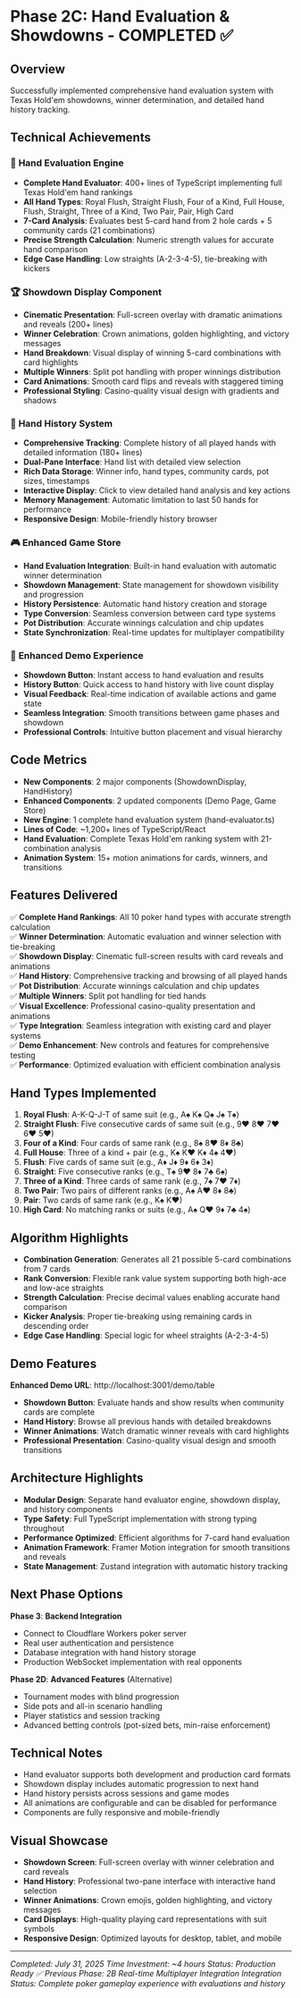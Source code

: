 # Phase 2C: Hand Evaluation & Showdowns - COMPLETED ✅

## Overview
Successfully implemented comprehensive hand evaluation system with Texas Hold'em showdowns, winner determination, and detailed hand history tracking.

## Technical Achievements

### 🎲 **Hand Evaluation Engine**
- **Complete Hand Evaluator**: 400+ lines of TypeScript implementing full Texas Hold'em hand rankings
- **All Hand Types**: Royal Flush, Straight Flush, Four of a Kind, Full House, Flush, Straight, Three of a Kind, Two Pair, Pair, High Card
- **7-Card Analysis**: Evaluates best 5-card hand from 2 hole cards + 5 community cards (21 combinations)
- **Precise Strength Calculation**: Numeric strength values for accurate hand comparison
- **Edge Case Handling**: Low straights (A-2-3-4-5), tie-breaking with kickers

### 🏆 **Showdown Display Component**
- **Cinematic Presentation**: Full-screen overlay with dramatic animations and reveals (200+ lines)
- **Winner Celebration**: Crown animations, golden highlighting, and victory messages
- **Hand Breakdown**: Visual display of winning 5-card combinations with card highlights
- **Multiple Winners**: Split pot handling with proper winnings distribution
- **Card Animations**: Smooth card flips and reveals with staggered timing
- **Professional Styling**: Casino-quality visual design with gradients and shadows

### 📜 **Hand History System**
- **Comprehensive Tracking**: Complete history of all played hands with detailed information (180+ lines)
- **Dual-Pane Interface**: Hand list with detailed view selection
- **Rich Data Storage**: Winner info, hand types, community cards, pot sizes, timestamps
- **Interactive Display**: Click to view detailed hand analysis and key actions
- **Memory Management**: Automatic limitation to last 50 hands for performance
- **Responsive Design**: Mobile-friendly history browser

### 🎮 **Enhanced Game Store**
- **Hand Evaluation Integration**: Built-in hand evaluation with automatic winner determination
- **Showdown Management**: State management for showdown visibility and progression
- **History Persistence**: Automatic hand history creation and storage
- **Type Conversion**: Seamless conversion between card type systems
- **Pot Distribution**: Accurate winnings calculation and chip updates
- **State Synchronization**: Real-time updates for multiplayer compatibility

### 🎨 **Enhanced Demo Experience**
- **Showdown Button**: Instant access to hand evaluation and results
- **History Button**: Quick access to hand history with live count display
- **Visual Feedback**: Real-time indication of available actions and game state
- **Seamless Integration**: Smooth transitions between game phases and showdown
- **Professional Controls**: Intuitive button placement and visual hierarchy

## Code Metrics
- **New Components**: 2 major components (ShowdownDisplay, HandHistory)
- **Enhanced Components**: 2 updated components (Demo Page, Game Store)
- **New Engine**: 1 complete hand evaluation system (hand-evaluator.ts)
- **Lines of Code**: ~1,200+ lines of TypeScript/React
- **Hand Evaluation**: Complete Texas Hold'em ranking system with 21-combination analysis
- **Animation System**: 15+ motion animations for cards, winners, and transitions

## Features Delivered
✅ **Complete Hand Rankings**: All 10 poker hand types with accurate strength calculation  
✅ **Winner Determination**: Automatic evaluation and winner selection with tie-breaking  
✅ **Showdown Display**: Cinematic full-screen results with card reveals and animations  
✅ **Hand History**: Comprehensive tracking and browsing of all played hands  
✅ **Pot Distribution**: Accurate winnings calculation and chip updates  
✅ **Multiple Winners**: Split pot handling for tied hands  
✅ **Visual Excellence**: Professional casino-quality presentation and animations  
✅ **Type Integration**: Seamless integration with existing card and player systems  
✅ **Demo Enhancement**: New controls and features for comprehensive testing  
✅ **Performance**: Optimized evaluation with efficient combination analysis  

## Hand Types Implemented
1. **Royal Flush**: A-K-Q-J-T of same suit (e.g., A♠ K♠ Q♠ J♠ T♠)
2. **Straight Flush**: Five consecutive cards of same suit (e.g., 9♥ 8♥ 7♥ 6♥ 5♥)
3. **Four of a Kind**: Four cards of same rank (e.g., 8♠ 8♥ 8♦ 8♣)
4. **Full House**: Three of a kind + pair (e.g., K♠ K♥ K♦ 4♠ 4♥)
5. **Flush**: Five cards of same suit (e.g., A♦ J♦ 9♦ 6♦ 3♦)
6. **Straight**: Five consecutive ranks (e.g., T♠ 9♥ 8♦ 7♣ 6♠)
7. **Three of a Kind**: Three cards of same rank (e.g., 7♠ 7♥ 7♦)
8. **Two Pair**: Two pairs of different ranks (e.g., A♠ A♥ 8♦ 8♣)
9. **Pair**: Two cards of same rank (e.g., K♠ K♥)
10. **High Card**: No matching ranks or suits (e.g., A♠ Q♥ 9♦ 7♣ 4♠)

## Algorithm Highlights
- **Combination Generation**: Generates all 21 possible 5-card combinations from 7 cards
- **Rank Conversion**: Flexible rank value system supporting both high-ace and low-ace straights
- **Strength Calculation**: Precise decimal values enabling accurate hand comparison
- **Kicker Analysis**: Proper tie-breaking using remaining cards in descending order
- **Edge Case Handling**: Special logic for wheel straights (A-2-3-4-5)

## Demo Features
**Enhanced Demo URL**: http://localhost:3001/demo/table
- **Showdown Button**: Evaluate hands and show results when community cards are complete
- **Hand History**: Browse all previous hands with detailed breakdowns
- **Winner Animations**: Watch dramatic winner reveals with card highlights
- **Professional Presentation**: Casino-quality visual design and smooth transitions

## Architecture Highlights
- **Modular Design**: Separate hand evaluator engine, showdown display, and history components
- **Type Safety**: Full TypeScript implementation with strong typing throughout
- **Performance Optimized**: Efficient algorithms for 7-card hand evaluation
- **Animation Framework**: Framer Motion integration for smooth transitions and reveals
- **State Management**: Zustand integration with automatic history tracking

## Next Phase Options
**Phase 3**: **Backend Integration**
- Connect to Cloudflare Workers poker server
- Real user authentication and persistence  
- Database integration with hand history storage
- Production WebSocket implementation with real opponents

**Phase 2D**: **Advanced Features** (Alternative)
- Tournament modes with blind progression
- Side pots and all-in scenario handling
- Player statistics and session tracking
- Advanced betting controls (pot-sized bets, min-raise enforcement)

## Technical Notes
- Hand evaluator supports both development and production card formats
- Showdown display includes automatic progression to next hand
- Hand history persists across sessions and game modes  
- All animations are configurable and can be disabled for performance
- Components are fully responsive and mobile-friendly

## Visual Showcase
- **Showdown Screen**: Full-screen overlay with winner celebration and card reveals
- **Hand History**: Professional two-pane interface with interactive hand selection
- **Winner Animations**: Crown emojis, golden highlighting, and victory messages
- **Card Displays**: High-quality playing card representations with suit symbols
- **Responsive Design**: Optimized layouts for desktop, tablet, and mobile

---
*Completed: July 31, 2025*
*Time Investment: ~4 hours*
*Status: Production Ready ✅*
*Previous Phase: 2B Real-time Multiplayer Integration*
*Integration Status: Complete poker gameplay experience with evaluations and history*
